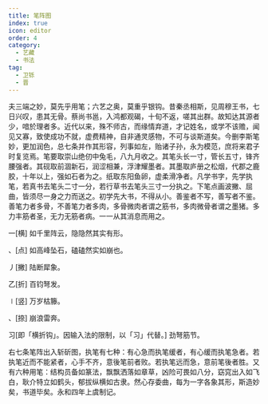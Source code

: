 ```yaml
---
title: 笔阵图
index: true
icon: editor
order: 4
category:
  - 艺藏
  - 书法
tag:
  - 卫铄
  - 晋
---
```


夫三端之妙，莫先乎用笔；六艺之奥，莫重乎银钩。昔秦丞相斯，见周穆王书，七日兴叹，患其无骨。蔡尚书邕，入鸿都观碣，十旬不返，嗟其出群。故知达其源者少，喑於理者多。近代以来，殊不师古，而缘情弃道，才记姓名，或学不该赡，闻见又寡，致使成功不就，虚费精神，自非通灵感物，不可与谈斯道矣。今删李斯笔妙，更加润色，总七条并作其形容，列事如左，贻诸子孙，永为模范，庶将来君子时复览焉。笔要取崇山绝仞中兔毛，八九月收之。其笔头长一寸，管长五寸，锋齐腰强者。其砚取前涸新石，润涩相兼，浮津耀墨者。其墨取庐册之松烟，代郡之鹿胶，十年以上，强如石者为之。纸取东阳鱼卵，虚柔滑净者。凡学书字，先学执笔，若真书去笔头二寸一分，若行草书去笔头三寸一分执之。下笔点画波撇、屈曲，皆须尽一身之力而送之。初学先大书，不得从小。善鉴者不写，善写者不鉴。善笔力者多骨，不善笔力者多肉，多骨微肉者谓之筋书，多肉微骨者谓之墨猪。多力丰筋者圣，无力无筋者病。一一从其消息而用之。  

一[横] 如千里阵云，隐隐然其实有形。  

、[点] 如高峰坠石，磕磕然实如崩也。  

丿[撇] 陆断犀象。  

乙[折] 百钧弩发。  

∣[竖] 万岁枯籐。  

、[捺] 崩浪雷奔。  

习[即「横折钩」。因输入法的限制，以「习」代替。] 劲弩筋节。  

右七条笔阵出入斩斫图，执笔有七种：有心急而执笔缓者，有心缓而执笔急者。若执笔近而不能紧者，心手不齐，意後笔前者败。若执笔远而急，意前笔後者胜。又有六种用笔：结构员备如篆法，飘飘洒落如章草，凶险可畏如八分，窈窕出入如飞白，耿介特立如鹤头，郁拔纵横如古隶。然心存委曲，每为一字各象其形，斯造妙矣，书道毕矣。永和四年上虞制记。  
